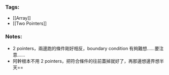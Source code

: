 ### Tags:
- [[Array]]
- [[Two Pointers]]
### Notes:
- 2 pointers，兩邊跑的條件剛好相反，boundary condition 有夠難想......要注意......
- 阿幹根本不用 2 pointers，把符合條件的往前蓋掉就好了，再那邊想邊界想半天==

